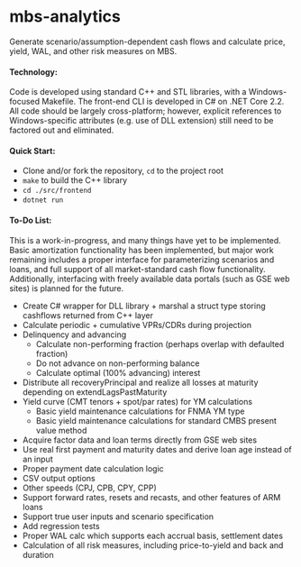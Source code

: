 # mbs-analytics
Generate scenario/assumption-dependent cash flows and calculate price, yield, WAL, and other risk measures on MBS.

#### Technology:

Code is developed using standard C++ and STL libraries, with a Windows-focused Makefile. The front-end CLI is developed in C# on .NET Core 2.2. All code should be largely cross-platform; however, explicit references to Windows-specific attributes (e.g. use of DLL extension) still need to be factored out and eliminated.

#### Quick Start:

- Clone and/or fork the repository, `cd` to the project root
- `make` to build the C++ library
- `cd ./src/frontend`
- `dotnet run`

#### To-Do List:

This is a work-in-progress, and many things have yet to be implemented. Basic amortization functionality has been implemented, but major work remaining includes a proper interface for parameterizing scenarios and loans, and full support of all market-standard cash flow functionality. Additionally, interfacing with freely available data portals (such as GSE web sites) is planned for the future.


- Create C# wrapper for DLL library + marshal a struct type storing cashflows returned from C++ layer
- Calculate periodic + cumulative VPRs/CDRs during projection
- Delinquency and advancing
    - Calculate non-performing fraction (perhaps overlap with defaulted fraction)
    - Do not advance on non-performing balance
    - Calculate optimal (100% advancing) interest
- Distribute all recoveryPrincipal and realize all losses at maturity depending on extendLagsPastMaturity
- Yield curve (CMT tenors + spot/par rates) for YM calculations
  - Basic yield maintenance calculations for FNMA YM type
  - Basic yield maintenance calculations for standard CMBS present value method
- Acquire factor data and loan terms directly from GSE web sites
- Use real first payment and maturity dates and derive loan age instead of an input
- Proper payment date calculation logic
- CSV output options
- Other speeds (CPJ, CPB, CPY, CPP)
- Support forward rates, resets and recasts, and other features of ARM loans
- Support true user inputs and scenario specification
- Add regression tests
- Proper WAL calc which supports each accrual basis, settlement dates
- Calculation of all risk measures, including price-to-yield and back and duration
